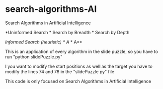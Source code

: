 # search-algorithms-AI
Search Algorithms in Artificial Intelligence


*Uninformed Search
    * Search by Breadth
    * Search by Depth

*Informed Search (heuristic)
    * A*
    * A**


This is an application of every algorithm in the slide puzzle, so you have to run "python slidePuzzle.py"


I you want to modify the start positions as well as the target you have to modify
the lines 74 and 78 in the "slidePuzzle.py" file

This code is only focused on Search Algorithms in Artificial Intelligence